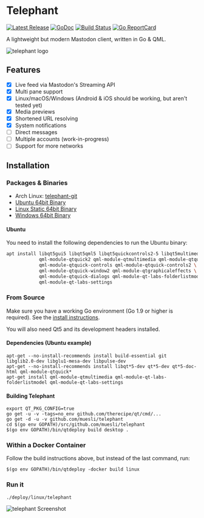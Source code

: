 Telephant
=========

[![Latest Release](https://img.shields.io/github/release/muesli/telephant.svg)](https://github.com/muesli/telephant/releases)
[![GoDoc](https://godoc.org/github.com/golang/gddo?status.svg)](https://godoc.org/github.com/muesli/telephant)
[![Build Status](https://travis-ci.org/muesli/telephant.svg?branch=master)](https://travis-ci.org/muesli/telephant)
[![Go ReportCard](http://goreportcard.com/badge/muesli/telephant)](http://goreportcard.com/report/muesli/telephant)

A lightweight but modern Mastodon client, written in Go & QML.

![telephant logo](/assets/telephant.png)

## Features

- [x] Live feed via Mastodon's Streaming API
- [x] Multi pane support
- [x] Linux/macOS/Windows (Android & iOS should be working, but aren't tested yet)
- [x] Media previews
- [x] Shortened URL resolving
- [x] System notifications
- [ ] Direct messages
- [ ] Multiple accounts (work-in-progress)
- [ ] Support for more networks

## Installation

### Packages & Binaries

- Arch Linux: [telephant-git](https://aur.archlinux.org/packages/telephant-git/)
- [Ubuntu 64bit Binary](https://github.com/muesli/telephant/releases/download/v0.1-rc2/telephant_0.1rc2_Ubuntu_64bit)
- [Linux Static 64bit Binary](https://github.com/muesli/telephant/releases/download/v0.1-rc2/telephant_0.1rc2_Linux_64bit)
- [Windows 64bit Binary](https://github.com/muesli/telephant/releases/download/v0.1-rc2/telephant_0.1rc2_Windows_64bit.exe)

#### Ubuntu

You need to install the following dependencies to run the Ubuntu binary:

```bash
apt install libqt5gui5 libqt5qml5 libqt5quickcontrols2-5 libqt5multimedia5-plugins \
            qml-module-qtquick2 qml-module-qtmultimedia qml-module-qtquick-layouts \
            qml-module-qtquick-controls qml-module-qtquick-controls2 \
            qml-module-qtquick-window2 qml-module-qtgraphicaleffects \
            qml-module-qtquick-dialogs qml-module-qt-labs-folderlistmodel \
            qml-module-qt-labs-settings
```

### From Source

Make sure you have a working Go environment (Go 1.9 or higher is required).
See the [install instructions](http://golang.org/doc/install.html).

You will also need Qt5 and its development headers installed.

#### Dependencies (Ubuntu example)

    apt-get --no-install-recommends install build-essential git libglib2.0-dev libglu1-mesa-dev libpulse-dev
    apt-get --no-install-recommends install libqt*5-dev qt*5-dev qt*5-doc-html qml-module-qtquick*
    apt-get install qml-module-qtmultimedia qml-module-qt-labs-folderlistmodel qml-module-qt-labs-settings

#### Building Telephant

    export QT_PKG_CONFIG=true
    go get -u -v -tags=no_env github.com/therecipe/qt/cmd/...
    go get -d -u -v github.com/muesli/telephant
    cd $(go env GOPATH)/src/github.com/muesli/telephant
    $(go env GOPATH)/bin/qtdeploy build desktop .

### Within a Docker Container

Follow the build instructions above, but instead of the last command, run:

    $(go env GOPATH)/bin/qtdeploy -docker build linux

### Run it

    ./deploy/linux/telephant

![telephant Screenshot](/assets/screenshot.png)
